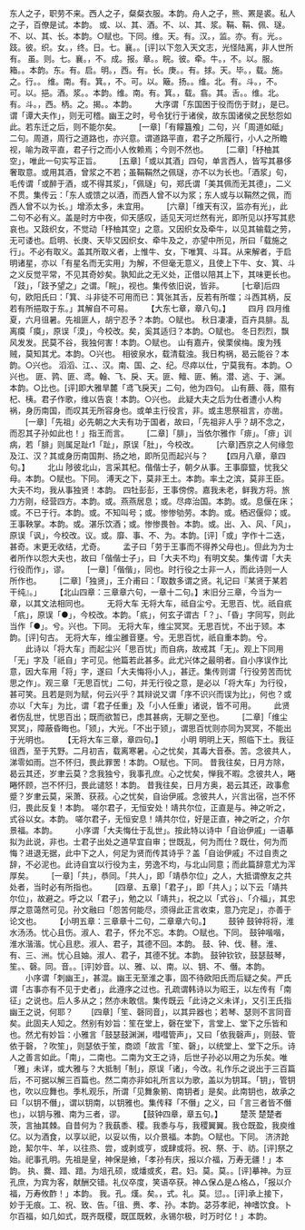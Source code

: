 <!-- { "loadSidebar": true } -->
东人之子，职劳不来。西人之子，粲粲衣服。本韵。舟人之子，熊、罴是裘。私人之子，百僚是试。本韵。
或、以、其、酒。不、以、其、浆。鞙、鞙、佩、璲。不、以、其、长。本韵。○赋也。下同。维。天。有。汉。，监。亦。有。光。。跂。彼。织。女。，终。日。七。襄。。[评]以下忽入天文志，光怪陆离，非人世所有。
虽。则。七。襄。，不。成。报。章。。睆。彼。牵。牛。，不。以。服。箱。。本韵。东。有。启。明。，西。有。长。庚。。有。捄。天。毕。，载。施。之。行。。
维。南。有。箕。，不。可。以。簸。扬。。维。北。有。斗。，不。可。以。挹。酒。浆。。本韵。维。南。有。箕。，载。翕。其。舌。。维。北。有。斗。，西。柄。之。揭。。本韵。
　　大序谓「东国困于役而伤于财」，是已。谓「谭大夫作」，则无可稽。幽王之时，号令犹行于诸侯，故东国诸侯之民愁怨如此。若东迁之后，则不能尔矣。
　　[一章]「有饛簋飧」二句，兴「周道如砥」二句。周道，周行之道路也，亦兴意。谓道路平直，君子之所履行，小人之所瞻视，喻为政平直，君子行之而小人攸赖焉；今则不然也。
　　[二章]「杼柚其空」，唯此一句实写正旨。
　　[五章]「或以其酒」四句，单言西人，皆写其暴侈奢取意。或用其酒，曾浆之不若；虽鞙鞙然之佩璲，亦不以为长也。「酒浆」句，毛传谓「或醉于酒，或不得其浆」，「佩璲」句，郑氏谓「美其佩而无其德」，二义不贯。集传云：「东人或馈之以酒，而西人曾不以为浆；东人或与以鞙然之佩，而西人曾不以为长。」增添太多，未宜用。
　　[六章]「维天有汉，监亦有光」，此二句不必有义。盖是时方中夜，仰天感叹，适见天河烂然有光，即所见以抒写其悲哀也。又跂织女，不觉动「杼柚其空」之意。又因织女及牵牛，以见其输载之劳，无可诿也。启明、长庚、天毕又因织女、牵牛及之，亦望中所见，所曰「载施之行」。不必有取义。盖其所取义者，上惟牛、女，下唯箕、斗耳。从来解者，于启明诸星，亦以「有星名而无实用」为解，不但毫无意义，且使上下牛、女、箕、斗之义反觉平常，不见其奇妙矣。孰知此之无义处，正借以陪其上下，其味更长也。「跂」，「跂予望之」之谓。「睆」，视也。集传依旧说，皆非。
　　[七章]后四句，欧阳氏曰：「箕、斗非徒不可用而已：箕张其舌，反若有所噬；斗西其柄，反若有所挹取于东。」其解自不可易。
　　【大东七章，章八句。】
　　四月
四月维夏，六月徂暑。先祖匪人，胡宁忍予？本韵。○赋也。
秋日凄凄，百卉具腓。乱离瘼「瘼」，原误「漠」，今校改。矣，奚其适归？本韵。○赋也。
冬日烈烈，飘风发发。民莫不谷，我独何害！本韵。○赋也。
山有嘉卉，侯栗侯梅。废为残贼，莫知其尤。本韵。○兴也。
相彼泉水，载清载浊。我日构祸，曷云能谷？本韵。○兴也。
滔滔、江、、汉。南、国、之、纪。尽瘁以仕，宁莫我有。本韵。○兴也。
匪、鹑、匪、鸢。翰、飞、戾、天。匪、鳣、匪、鲔。潜、逃、于、渊。本韵。○比也。[评]即大雅旱麓「鸢飞戾天」二句，他为四句。
山有蕨、薇，隰有杞、桋。君子作歌，维以告哀！本韵。○兴也。
此疑大夫之后为仕者遭小人构祸，身历南国，而叹其无所容身也。或单主行役言，非。或主思祭祖言，亦凿。
　　[一章]「先祖」必先朝之大夫有功于国者，故曰，「先祖非人乎？胡不念之，而忍其子孙如此也！」指王而言。
　　[二章]「腓」，当依尔雅作「痱」。「痱」训病，若「腓」则属足趾r1「趾」，原误「肚」，今校改。
　　[六章]西京之人何缘忽及江、汉？其或身历南国荆、扬之地，即所见而起兴与？
　　【四月八章，章四句。】
　　北山
陟彼北山，言采其杞。偕偕士子，朝夕从事。王事靡盬，忧我父母。本韵。○赋也。下同。
溥天之下，莫非王土。本韵。率土之滨，莫非王臣。大夫不均，我从事独贤！本韵。
四牡彭彭，王事傍傍。嘉我未老，鲜我方将。旅力方刚，经营四方。本韵。或。燕燕居息；或。尽瘁治国。本韵。或。息偃在床；或。不已于行。本韵。或。不知叫号；或。惨惨劬劳。本韵。或。栖迟偃仰；或。王事鞅掌。本韵。或。湛乐饮酒；或。惨惨畏咎。本韵。或。出、入、风、「风」，原误「讽」，今校改。议。或。靡、事、不、为。本韵。[评]「或」字作十二迭，甚奇。末更无收结，尤奇。
　　孟子曰「劳于王事而不得养父母也」。但此为为士者所作以怨大夫也，故曰「偕偕士子」，曰「大夫不均」有明文矣。集传谓「大夫行役而作」，谬。
　　[一章]「偕偕」，同也。时行役之士非一人，而此诗则一人所作也。
　　[二章]「独贤」，王介甫曰：「取数多谓之贤。礼记曰『某贤于某若干纯』。」
　　【北山四章：三章章六句，一章十二句。】末旧分三章，今当为一章，以其文法相同也。
　　无将大车
无将大车，祗自尘兮。无思百、忧。祇自疧「疧」，原误「●」，今校改。本韵。「疧」，何玄子谓古「？」、「昏」字同写，则此当作「●」。兮。兴也。下同。
无将大车，维尘冥冥。无思百忧，不出于颎。本韵。[评]句古。
无将大车，维尘雝音壅。兮。无思百忧，祇自重本韵。兮。
　　此诗以「将大车」而起尘兴「思百忧」而自病，故戒其「无」。观上下同用「无」字及「祇自」字可见。他篇若此甚多。此尤兴体之最明者。自小序误作比意，因大车用「将」字，遂曰「大夫悔将小人」，甚迂。集传则谓「行役劳苦而忧思之作」。观三章「无思百忧」二句，并无行役之意，是必以「将大车」为行役，甚可笑。且若是则为赋，何云兴乎？其辩说又谓「序不识兴而误为比」，何也？或亦以「大车」为比，谓「君子任重」及「小人任重」诸说，皆不可用。
　　此贤者伤乱世，忧思百出；既而欲暂已，虑其甚病，无聊之至也。
　　[二章]「维尘冥冥」，障蔽昏晦也。「颎」，大光。「不出于颎」，谓思百忧则亦同为冥冥，不能出于光明也。
　　【无将大车三章，章四句。】
　　小明
明明上天，照临下土。我征徂西，至于艽野。二月初吉，载离寒暑。心之忧矣，其毒大音泰。苦。念彼共人，涕零如雨。岂不怀归，畏此罪罟！本韵。○赋也。下同。
昔我往矣，日月方除，曷云其还，岁聿云莫？念我独兮，我事孔庶。心之忧矣，惮我不暇。念彼共人，睠睠怀顾，岂不怀归，畏此谴怒！本韵。
昔我往矣，日月方奥，曷云其还，政事愈蹙？岁聿云莫，采萧、获菽。心之忧矣，自诒伊戚。念彼共人，兴言出宿，岂不怀归，畏此反复！本韵。
嗟尔君子，无恒安处！靖共尔位，正直是与。神之听之，式谷以女。本韵。
嗟尔君子，无恒安息！靖共尔位，好是正直，神之听之，介尔景福。本韵。
　　小序谓「大夫悔仕于乱世」。按此特以诗中「自诒伊戚」一语摹拟为此说，非也。士君子出处之道早宜自审；世既乱，何为而仕？既仕，何为而悔？进退无据，此中下之人，何足为贤而传其诗乎？盖「自诒伊戚」不过自责之辞，不必泥也。此诗自宜以行役为主，劳逸不均，与北山同意；而此篇辞意尤为浑厚矣。
　　[一章]「共」，恭同。「共人」，即「靖恭尔位」之人，大抵谓僚友之共处者，当时必有所指也。
　　[四章、五章]「君子」，即「共人」；以下云「靖共尔位」，故避之。呼之以「君子」，勉之以「靖共」，祝之以「式谷」、「介福」，其忠厚之意蔼然可见。孙文融曰「怨苦何能尽，须得此正言收束，意乃完足」，亦善于论文也。
　　【小明五章：三章章十二句，二章章六句。】
　　鼓钟
鼓钟将将，淮水汤汤。忧心且伤。淑人、君子，怀允不忘。本韵。○赋也。下同。
鼓钟喈喈，淮水湝湝。忧心且悲。淑人、君子，其德不回。本韵。
鼓、钟、伐、鼛。淮、有、三、洲。忧心且妯。淑人、君子，其德不犹。本韵。
鼓钟钦钦，鼓瑟鼓琴，笙。、磬。同。音。。[评]妙音。以、雅、以、南。以、钥、不、僭。本韵。
　　小序谓「刺幽王」，甚混。幽王无至淮之事，固不待欧阳氏而后疑之矣。严氏谓「古事亦有不见于史者」，此遵序之过也。孔疏谓韩诗以为昭王，以左传有「南征」之说也。后人多从之；然亦未敢信。集传既云「此诗之义未详」，又引王氏指幽王之说，何耶？
　　[四章]「笙、磬同音」，以其异器也；若琴、瑟则不言同音矣。此固夫人知之。然别有妙旨：笙在堂上，磬在堂下，言堂上、堂下之乐皆和也。然尤有妙旨：小雅言「鼓瑟鼓渊渊，嘒嘒管声」，又曰「依我磬声」，则鼓、管依于磬，？吹笙」，则瑟依于笙，商颂「故言「笙、磬」，以统堂上、堂下之乐。诗人之善言如此。「南」，二南也。二南为文王之诗，后世子孙必以用之为乐矣。唯「雅」未详，或大雅与？大抵制「制」，原误「诸」，今改。礼作乐之说出于三百篇后，不可据以解三百篇也。然二南亦非如礼所言以为歌，盖以为钥耳。「钥」，管钥也，吹以应舞也。季札观乐，所谓「见舞象箾、南钥者」是矣。此南钥也，故承之曰「以钥不僭」，谓以钥南，以钥雅也。集传释「不僭」之义，曰「言三者皆不僭也」，以钥与雅、南为三者，谬。
　　【鼓钟四章，章五句。】
　　楚茨
楚楚者茨，言抽其棘。自昔何为？我蓺黍、稷。我黍与与，我稷翼翼。我仓既盈，我庾维亿。以为酒食，以享以祀，以妥以侑，以介景福。本韵。○赋也。下同。
济济跄跄，絜尔牛、羊，以往烝、尝，或剥或亨，或肆或将。祝、祭、于、祊。[评]祭之始。祀事孔明。先祖是皇，神保是飨，「孝孙有庆，报以介福，万寿无疆！」本韵。
执、爨、踖、踖。为俎孔硕，或燔或炙，君。妇。莫。莫。。[评]摹神。为豆孔庶，为宾为客，献酬交错。礼仪卒度，笑语卒获。神△保△是△格△，「报以介福，万寿攸酢！」本韵。
我。孔。熯。矣。，式。礼。莫。愆。。[评]承上接下，妙于无痕。工、祝、致、告。「徂、赉、孝、孙。本韵。苾芬孝祀，神嗜饮食。卜尔百福，如几如式，既齐既稷，既匡既敕，永锡尔极，时万时亿！」本韵。

